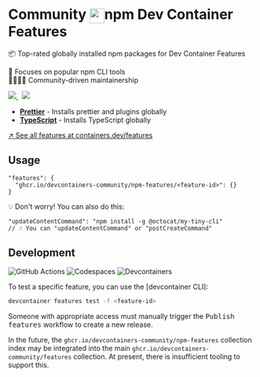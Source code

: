 # Community <img valign=middle height=30 src="https://favicone.com/npmjs.com?s=64">npm Dev Container Features

📦 Top-rated globally installed npm packages for Dev Container Features

🥇 Focuses on popular npm CLI tools \
👨‍👩‍👧‍👦 Community-driven maintainership

<p>
  <a href="https://github.com/devcontainers-community/npm-features/issues/new">
    <img src="https://img.shields.io/static/v1?style=for-the-badge&message=%F0%9F%A7%B0+Add+a+feature&color=CB3837&label=">
  </a>
  &nbsp;
  <a href="https://github.com/orgs/devcontainers-community/discussions/new?category=general">
    <img src="https://img.shields.io/static/v1?style=for-the-badge&message=%F0%9F%A4%9D+Join+the+org&color=222222&label=">
  </a>
</p>

<!-- prettier-ignore-start -->
<!-- START_FEATURE_LIST -->

- **[Prettier](http://github.com/devcontainers-community/npm-features/tree/main/src/prettier)** - Installs prettier and plugins globally
- **[TypeScript](http://github.com/devcontainers-community/npm-features/tree/main/src/typescript)** - Installs TypeScript globally

<!-- END_FEATURE_LIST -->
<!-- prettier-ignore-end -->

[↗️ See all features at containers.dev/features](https://containers.dev/features)

## Usage

```jsonc
"features": {
  "ghcr.io/devcontainers-community/npm-features/<feature-id>": {}
}
```

💡 Don't worry! You can also do this:

```jsonc
"updateContentCommand": "npm install -g @octocat/my-tiny-cli"
// ☝ You can "updateContentCommand" or "postCreateCommand"
```

## Development

![GitHub Actions](https://img.shields.io/static/v1?style=for-the-badge&message=GitHub+Actions&color=2088FF&logo=GitHub+Actions&logoColor=FFFFFF&label=)
![Codespaces](https://img.shields.io/static/v1?style=for-the-badge&message=Codespaces&color=181717&logo=GitHub&logoColor=FFFFFF&label=)
![Devcontainers](https://img.shields.io/static/v1?style=for-the-badge&message=Devcontainers&color=2496ED&logo=Docker&logoColor=FFFFFF&label=)

To test a specific feature, you can use the [devcontainer CLI]:

```sh
devcontainer features test -f <feature-id>
```

Someone with appropriate access must manually trigger the <kbd>Publish
features</kbd> workflow to create a new release.

In the future, the `ghcr.io/devcontainers-community/npm-features` collection
index may be integrated into the main `ghcr.io/devcontainers-community/features`
collection. At present, there is insufficient tooling to support this.
